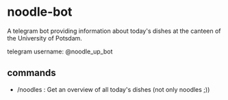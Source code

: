 # noodle-bot
A telegram bot providing information about today's dishes at the canteen of the University of Potsdam.

telegram username: @noodle_up_bot

## commands

- /noodles : Get an overview of all today's dishes (not only noodles ;))
